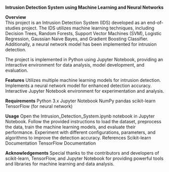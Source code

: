 **Intrusion Detection System using Machine Learning and Neural Networks** <br>

**Overview**<br>
This project is an Intrusion Detection System (IDS) developed as an end-of-studies project. The IDS utilizes machine learning techniques, including Decision Trees, Random Forests, Support Vector Machines (SVM), Logistic Regression, Gaussian Naive Bayes, and Gradient Boosting Classifier. Additionally, a neural network model has been implemented for intrusion detection.

The project is implemented in Python using Jupyter Notebook, providing an interactive environment for data analysis, model development, and evaluation.

**Features**
Utilizes multiple machine learning models for intrusion detection.
Implements a neural network model for enhanced detection accuracy.
Interactive Jupyter Notebook environment for experimentation and analysis.

**Requirements**
Python 3.x
Jupyter Notebook
NumPy
pandas
scikit-learn
TensorFlow (for neural network)

**Usage**
Open the Intrusion_Detection_System.ipynb notebook in Jupyter Notebook.
Follow the provided instructions to load the dataset, preprocess the data, train the machine learning models, and evaluate their performance.
Experiment with different configurations, parameters, and algorithms to improve the detection accuracy.
References
Scikit-learn Documentation
TensorFlow Documentation

**Acknowledgements**
Special thanks to the contributors and developers of scikit-learn, TensorFlow, and Jupyter Notebook for providing powerful tools and libraries for machine learning and data analysis.
